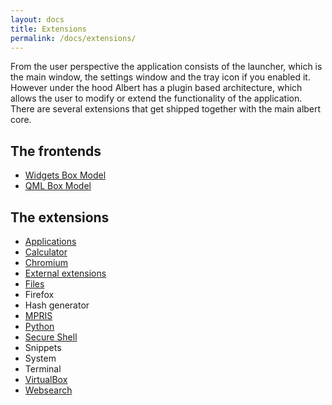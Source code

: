 ```yaml
---
layout: docs
title: Extensions
permalink: /docs/extensions/
---
```


From the user perspective the application consists of the launcher, which is the main window, the settings window and the tray icon if you enabled it. However under the hood Albert has a plugin based architecture, which allows the user to modify or extend the functionality of the application.
There are several extensions that get shipped together with the main albert core.

## The frontends

- [Widgets Box Model](/docs/extensions/widgetboxmodel/)
- [QML Box Model](/docs/extensions/qmlboxmodel/)

## The extensions

- [Applications](/docs/extensions/applications/)
- [Calculator](/docs/extensions/calculator/)
- [Chromium](/docs/extensions/chromium/)
- [External extensions](/docs/extensions/external/)
- [Files](/docs/extensions/files/)
- Firefox
- Hash generator
- [MPRIS](/docs/extensions/mpris/)
- [Python](/docs/extensions/python/)
- [Secure Shell](/docs/extensions/ssh/)
- Snippets
- System
- Terminal
- [VirtualBox](/docs/extensions/virtualbox/)
- [Websearch](/docs/extensions/websearch/)
